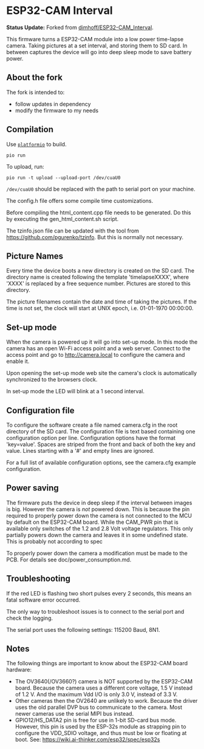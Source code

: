 ESP32-CAM Interval
==================

__Status Update:__ Forked from [dimhoff/ESP32-CAM_Interval](https://github.com/dimhoff/ESP32-CAM_Interval).

This firmware turns a ESP32-CAM module into a low power time-lapse camera.
Taking pictures at a set interval, and storing them to SD card. In between
captures the device will go into deep sleep mode to save battery power.

About the fork
--------------

The fork is intended to:

* follow updates in dependency
* modify the firmware to my needs

Compilation
-----------

Use [`platformio`](https://platformio.org/) to build.

```console
pio run
```

To upload, run:

```console
pio run -t upload --upload-port /dev/cuaU0
```

`/dev/cuaU0` should be replaced with the path to serial port on your machine.

The config.h file offers some compile time customizations.

Before compiling the html_content.cpp file needs to be generated. Do this by
executing the gen_html_content.sh script.

The tzinfo.json file can be updated with the tool from
https://github.com/pgurenko/tzinfo. But this is normally not necessary.

Picture Names
-------------
Every time the device boots a new directory is created on the SD card. The
directory name is created following the template 'timelapseXXXX', where 'XXXX'
is replaced by a free sequence number. Pictures are stored to this directory.

The picture filenames contain the date and time of taking the pictures. If the
time is not set, the clock will start at UNIX epoch, i.e. 01-01-1970 00:00:00.

Set-up mode
-----------
When the camera is powered up it will go into set-up mode. In this mode the
camera has an open Wi-Fi access point and a web server. Connect to the access
point and go to http://camera.local to configure the camera and enable it.

Upon opening the set-up mode web site the camera's clock is automatically
synchronized to the browsers clock.

In set-up mode the LED will blink at a 1 second interval.

Configuration file
------------------
To configure the software create a file named camera.cfg in the root
directory of the SD card. The configuration file is text based containing one
configuration option per line. Configuration options have the format
'key=value'. Spaces are striped from the front and back of both the key and
value. Lines starting with a '#' and empty lines are ignored.

For a full list of available configuration options, see the camera.cfg example
configuration.

Power saving
------------
The firmware puts the device in deep sleep if the interval between images is
big. However the camera is _not_ powered down. This is because the pin required
to properly power down the camera is not connected to the MCU by default on the
ESP32-CAM board. While the CAM_PWR pin that is available only switches of the
1.2 and 2.8 Volt voltage regulators. This only partially powers down the camera
and leaves it in some undefined state. This is probably not according to spec

To properly power down the camera a modification must be made to the PCB. For
details see doc/power_consumption.md.

Troubleshooting
---------------
If the red LED is flashing two short pulses every 2 seconds, this means an fatal
software error occurred.

The only way to troubleshoot issues is to connect to the serial port and check
the logging.

The serial port uses the following settings: 115200 Baud, 8N1.

Notes
-----
The following things are important to know about the ESP32-CAM board hardware:

 - The OV3640(/OV3660?) camera is NOT supported by the ESP32-CAM board. Because
   the camera uses a different core voltage, 1.5 V instead of 1.2 V. And the
   maximum Vdd I/O is only 3.0 V, instead of 3.3 V.
 - Other cameras then the OV2640 are unlikely to work. Because the driver uses
   the old parallel DVP bus to communicate to the camera. Most newer cameras
   use the serial MIPI bus instead.
 - GPIO12/HS_DATA2 pin is free for use in 1-bit SD-card bus mode. However, this
   pin is used by the ESP-32s module as strapping pin to configure the VDD_SDIO
   voltage, and thus must be low or floating at boot. See:
   https://wiki.ai-thinker.com/esp32/spec/esp32s
